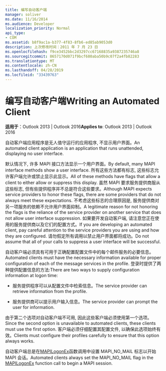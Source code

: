 ```yaml
---
title: 编写自动客户端
manager: soliver
ms.date: 11/16/2014
ms.audience: Developer
localization_priority: Normal
api_type:
- COM
ms.assetid: b8f9ac1a-b377-4f83-8fb6-ed85ab9053d0
description: 上次修改时间：2011 年 7 月 23 日
ms.openlocfilehash: f9ce3452bbc2d3297cc67168835a9387235746a8
ms.sourcegitcommit: 8657170d071f9bcf680aba50b9c07f2a4fb82283
ms.translationtype: MT
ms.contentlocale: zh-CN
ms.lasthandoff: 04/28/2019
ms.locfileid: "33439763"
---
```

# <a name="writing-an-automated-client"></a><span data-ttu-id="98748-103">编写自动客户端</span><span class="sxs-lookup"><span data-stu-id="98748-103">Writing an Automated Client</span></span>

  
  
<span data-ttu-id="98748-104">**适用于**：Outlook 2013 | Outlook 2016</span><span class="sxs-lookup"><span data-stu-id="98748-104">**Applies to**: Outlook 2013 | Outlook 2016</span></span> 
  
<span data-ttu-id="98748-105">自动客户端应用程序是无人值守运行的应用程序, 不显示用户界面。</span><span class="sxs-lookup"><span data-stu-id="98748-105">An automated client application is an application that runs unattended, displaying no user interface.</span></span>
  
 <span data-ttu-id="98748-106">默认情况下, 许多 MAPI 接口方法显示一个用户界面。</span><span class="sxs-lookup"><span data-stu-id="98748-106">By default, many MAPI interface methods show a user interface.</span></span> <span data-ttu-id="98748-107">所有这些方法都有标志, 这些标志允许客户端允许或禁止显示此显示。</span><span class="sxs-lookup"><span data-stu-id="98748-107">All of these methods have flags that allow a client to either allow or suppress this display.</span></span> <span data-ttu-id="98748-108">虽然 MAPI 要求服务提供商服从这些标志, 但有些提供程序并不总是符合这些要求。</span><span class="sxs-lookup"><span data-stu-id="98748-108">Although MAPI expects service providers to honor these flags, there are some providers that do not always meet these expectations.</span></span> <span data-ttu-id="98748-109">不考虑这些标志的合理原因是, 服务提供商对另一项服务的依赖不允许用户界面抑制。</span><span class="sxs-lookup"><span data-stu-id="98748-109">A legitimate reason for not honoring the flags is the reliance of the service provider on another service that does not allow user interface suppression.</span></span> <span data-ttu-id="98748-110">如果要开发自动客户端, 请注意您正在使用的服务提供商以及它们的配置方式。</span><span class="sxs-lookup"><span data-stu-id="98748-110">If you are developing an automated client, pay careful attention to the service providers you are using and how they are configured.</span></span> <span data-ttu-id="98748-111">请勿假定所有调用以禁止用户界面都将成功。</span><span class="sxs-lookup"><span data-stu-id="98748-111">Do not assume that all of your calls to suppress a user interface will be successful.</span></span> 
  
<span data-ttu-id="98748-112">自动客户端必须具有可用于正确配置配置文件中的每个邮件服务的必要信息。</span><span class="sxs-lookup"><span data-stu-id="98748-112">Automated clients must have the necessary information available for proper configuration of each of the message services in the profile.</span></span> <span data-ttu-id="98748-113">登录时提供了两种提供配置信息的方法:</span><span class="sxs-lookup"><span data-stu-id="98748-113">There are two ways to supply configuration information at logon time:</span></span>
  
- <span data-ttu-id="98748-114">服务提供程序可以从配置文件中检索信息。</span><span class="sxs-lookup"><span data-stu-id="98748-114">The service provider can retrieve information from the profile.</span></span>
    
- <span data-ttu-id="98748-115">服务提供商可以提示用户输入信息。</span><span class="sxs-lookup"><span data-stu-id="98748-115">The service provider can prompt the user for information.</span></span> 
    
<span data-ttu-id="98748-116">由于第二个选项对自动客户端不可用, 因此这些客户端必须使用第一个选项。</span><span class="sxs-lookup"><span data-stu-id="98748-116">Since the second option is unavailable to automated clients, these clients must use the first option.</span></span> <span data-ttu-id="98748-117">客户端必须仔细配置其配置文件, 以确保此选项始终有效。</span><span class="sxs-lookup"><span data-stu-id="98748-117">Clients must configure their profiles carefully to ensure that this option always works.</span></span>
  
<span data-ttu-id="98748-118">自动客户端总是在[MAPILogonEx](mapilogonex.md)函数调用中设置 MAPI_NO_MAIL 标志以开始 MAPI 会话。</span><span class="sxs-lookup"><span data-stu-id="98748-118">Automated clients always set the MAPI_NO_MAIL flag in the [MAPILogonEx](mapilogonex.md) function call to begin a MAPI session.</span></span> 
  

